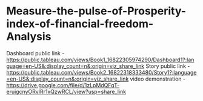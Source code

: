 # Measure-the-pulse-of-Prosperity-index-of-financial-freedom-Analysis
Dashboard public link - https://public.tableau.com/views/Book1_16822305974290/Dashboard1?:language=en-US&:display_count=n&:origin=viz_share_link
Story public link - https://public.tableau.com/views/Book2_16822318333480/Story1?:language=en-US&:display_count=n&:origin=viz_share_link
video demonstration - https://drive.google.com/file/d/1zLpMdQFqT-eruigcnyORvlRr1xQzwRCL/view?usp=share_link
